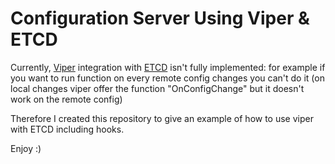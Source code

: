 # Configuration Server Using Viper & ETCD

Currently, [Viper](https://github.com/spf13/viper) integration with [ETCD](https://github.com/etcd-io/etcd) isn't fully implemented:
for example if you want to run function on every remote config changes you can't do it (on local changes viper offer the function "OnConfigChange" but it doesn't work on the remote config)

Therefore I created this repository to give an example of how to use viper with ETCD including hooks.

Enjoy :)